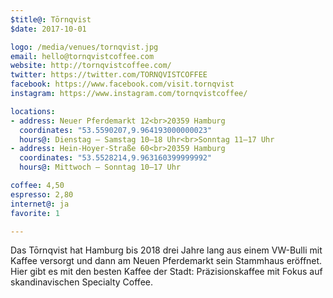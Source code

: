 ```yaml
---
$title@: Tōrnqvist
$date: 2017-10-01

logo: /media/venues/tornqvist.jpg
email: hello@tornqvistcoffee.com
website: http://tornqvistcoffee.com/
twitter: https://twitter.com/TORNQVISTCOFFEE
facebook: https://www.facebook.com/visit.tornqvist
instagram: https://www.instagram.com/tornqvistcoffee/

locations:
- address: Neuer Pferdemarkt 12<br>20359 Hamburg
  coordinates: "53.5590207,9.964193000000023"
  hours@: Dienstag – Samstag 10–18 Uhr<br>Sonntag 11–17 Uhr
- address: Hein-Hoyer-Straße 60<br>20359 Hamburg
  coordinates: "53.5528214,9.963160399999992"
  hours@: Mittwoch – Sonntag 10–17 Uhr

coffee: 4,50
espresso: 2,80
internet@: ja
favorite: 1

---
```

Das Tōrnqvist hat Hamburg bis 2018 drei Jahre lang aus einem VW-Bulli mit Kaffee versorgt und dann am Neuen Pferdemarkt sein Stammhaus eröffnet.  Hier gibt es mit den besten Kaffee der Stadt: Präzisionskaffee mit Fokus auf skandinavischen Specialty Coffee.